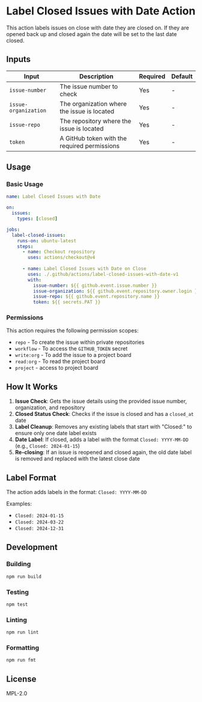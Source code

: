 # Label Closed Issues with Date Action

This action labels issues on close with date they are closed on. If they are opened back up and closed again the date will be set to the last date closed.

## Inputs

| Input | Description | Required | Default |
|-------|-------------|----------|---------|
| `issue-number` | The issue number to check | Yes | - |
| `issue-organization` | The organization where the issue is located | Yes | - |
| `issue-repo` | The repository where the issue is located | Yes | - |
| `token` | A GitHub token with the required permissions | Yes | - |

## Usage

### Basic Usage

```yaml
name: Label Closed Issues with Date

on:
  issues:
    types: [closed]

jobs:
  label-closed-issues:
    runs-on: ubuntu-latest
    steps:
      - name: Checkout repository
        uses: actions/checkout@v4
      
      - name: Label Closed Issues with Date on Close
        uses: ./.github/actions/label-closed-issues-with-date-v1
        with:
          issue-number: ${{ github.event.issue.number }}
          issue-organization: ${{ github.event.repository.owner.login }}
          issue-repo: ${{ github.event.repository.name }}
          token: ${{ secrets.PAT }} 
```


### Permissions

This action requires the following permission scopes:

- `repo` - To create the issue within private repositories
- `workflow` - To access the `GITHUB_TOKEN` secret
- `write:org` - To add the issue to a project board
- `read:org` - To read the project board
- `project` - access to project board

## How It Works

1. **Issue Check**: Gets the issue details using the provided issue number, organization, and repository
2. **Closed Status Check**: Checks if the issue is closed and has a `closed_at` date
3. **Label Cleanup**: Removes any existing labels that start with "Closed:" to ensure only one date label exists
4. **Date Label**: If closed, adds a label with the format `Closed: YYYY-MM-DD` (e.g., `Closed: 2024-01-15`)
5. **Re-closing**: If an issue is reopened and closed again, the old date label is removed and replaced with the latest close date

## Label Format

The action adds labels in the format: `Closed: YYYY-MM-DD`

Examples:
- `Closed: 2024-01-15`
- `Closed: 2024-03-22`
- `Closed: 2024-12-31`

## Development

### Building

```bash
npm run build
```

### Testing

```bash
npm test
```

### Linting

```bash
npm run lint
```

### Formatting

```bash
npm run fmt
```

## License

MPL-2.0 
